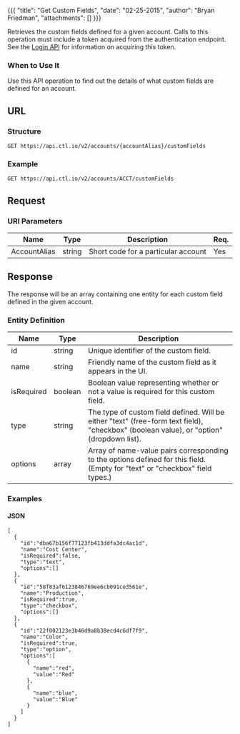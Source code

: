 {{{
  "title": "Get Custom Fields",
  "date": "02-25-2015",
  "author": "Bryan Friedman",
  "attachments": []
}}}

Retrieves the custom fields defined for a given account. Calls to this operation must include a token acquired from the authentication endpoint. See the [Login API](../Authentication/login.md) for information on acquiring this token.

### When to Use It

Use this API operation to find out the details of what custom fields are defined for an account.

## URL

### Structure

    GET https://api.ctl.io/v2/accounts/{accountAlias}/customFields

### Example

    GET https://api.ctl.io/v2/accounts/ACCT/customFields

## Request

### URI Parameters

<table>
  <thead>
    <tr>
      <th>Name</th>
      <th>Type</th>
      <th>Description</th>
      <th>Req.</th>
    </tr>
  </thead>
  <tbody>
    <tr>
      <td>AccountAlias</td>
      <td>string</td>
      <td>Short code for a particular account</td>
      <td>Yes</td>
    </tr>
  </tbody>
</table>

## Response

The response will be an array containing one entity for each custom field defined in the given account.

### Entity Definition

<table>
  <thead>
    <tr>
      <th>Name</th>
      <th>Type</th>
      <th>Description</th>
    </tr>
  </thead>
  <tbody>
    <tr>
      <td>id</td>
      <td>string</td>
      <td>Unique identifier of the custom field.</td>
    </tr>
    <tr>
      <td>name</td>
      <td>string</td>
      <td>Friendly name of the custom field as it appears in the UI.</td>
    </tr>
    <tr>
      <td>isRequired</td>
      <td>boolean</td>
      <td>Boolean value representing whether or not a value is required for this custom field.</td>
    </tr>
    <tr>
      <td>type</td>
      <td>string</td>
      <td>The type of custom field defined. Will be either "text" (free-form text field), "checkbox" (boolean value), or "option" (dropdown list).</td>
    </tr>
    <tr>
      <td>options</td>
      <td>array</td>
      <td>Array of name-value pairs corresponding to the options defined for this field. (Empty for "text" or "checkbox" field types.)</td>
    </tr>
  </tbody>
</table>

### Examples

#### JSON

    [
      {
        "id":"dba67b156f77123fb413ddfa3dc4ac1d",
        "name":"Cost Center",
        "isRequired":false,
        "type":"text",
        "options":[]
      },
      {
        "id":"58f83af6123846769ee6cb091ce3561e",
        "name":"Production",
        "isRequired":true,
        "type":"checkbox",
        "options":[]
      },
      {
        "id":"22f002123e3b46d9a8b38ecd4c6df7f9",
        "name":"Color",
        "isRequired":true,
        "type":"option",
        "options":[
          {
            "name":"red",
            "value":"Red"
          },
          {
            "name":"blue",
            "value":"Blue"
          }
        ]
      }
    ]
